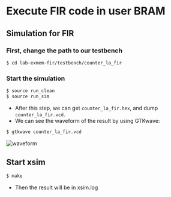 # Execute FIR code in user BRAM

## Simulation for FIR
### First, change the path to our testbench
```sh
$ cd lab-exmem-fir/testbench/counter_la_fir
```
### Start the simulation
```sh
$ source run_clean
$ source run_sim
```
- After this step, we can get `counter_la_fir.hex`,
and dump `counter_la_fir.vcd`.
- We can see the waveform of the result by using GTKwave:
```sh
$ gtkwave counter_la_fir.vcd
```
![waveform](https://github.com/vic9112/SOC/assets/137171415/427f4c89-52ce-43b2-817f-09cb9f8dc8e7)

## Start xsim
```sh
$ make
```
- Then the result will be in xsim.log
